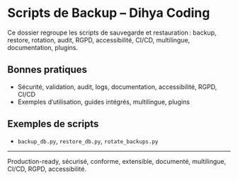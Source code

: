 # Scripts de Backup – Dihya Coding

Ce dossier regroupe les scripts de sauvegarde et restauration : backup, restore, rotation, audit, RGPD, accessibilité, CI/CD, multilingue, documentation, plugins.

## Bonnes pratiques
- Sécurité, validation, audit, logs, documentation, accessibilité, RGPD, CI/CD
- Exemples d’utilisation, guides intégrés, multilingue, plugins

## Exemples de scripts
- `backup_db.py`, `restore_db.py`, `rotate_backups.py`

---
Production-ready, sécurisé, conforme, extensible, documenté, multilingue, CI/CD, RGPD, accessibilité.
